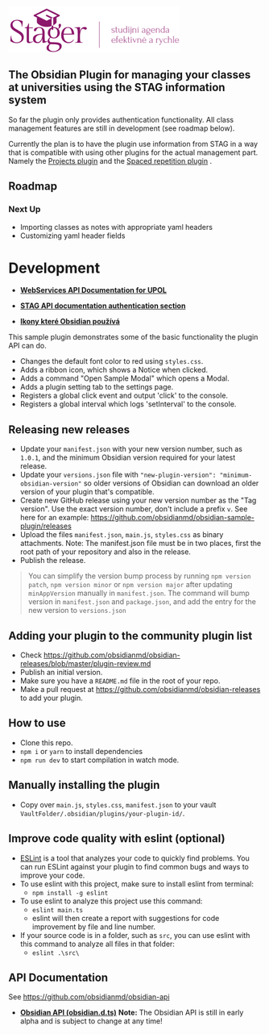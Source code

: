 ![](Stager_logotype.png)
## The Obsidian Plugin for managing your classes at universities using the STAG information system

So far the plugin only provides authentication functionality.
All class management features are still in development (see roadmap below).

Currently the plan is to have the plugin use information from STAG in a way that is compatible 
with using other plugins for the actual management part. Namely the
[Projects plugin](https://github.com/marcusolsson/obsidian-projects)
and the 
[Spaced repetition plugin](https://github.com/st3v3nmw/obsidian-spaced-repetition)
.

## Roadmap

### Next Up
 - Importing classes as notes with appropriate yaml headers
 - Customizing yaml header fields

# Development

- [**WebServices API Documentation for UPOL**](https://stag-ws.upol.cz/ws/web?pp_locale=en&selectedTyp=REST&pp_reqType=render&pp_page=serviceList)

- [**STAG API documentation authentication section**](https://is-stag.zcu.cz/napoveda/web-services/ws_prihlasovani.html)

- [**Ikony které Obsidian používá**](https://lucide.dev/)

This sample plugin demonstrates some of the basic functionality the plugin API can do.
- Changes the default font color to red using `styles.css`.
- Adds a ribbon icon, which shows a Notice when clicked.
- Adds a command "Open Sample Modal" which opens a Modal.
- Adds a plugin setting tab to the settings page.
- Registers a global click event and output 'click' to the console.
- Registers a global interval which logs 'setInterval' to the console.


## Releasing new releases

- Update your `manifest.json` with your new version number, such as `1.0.1`, and the minimum Obsidian version required for your latest release.
- Update your `versions.json` file with `"new-plugin-version": "minimum-obsidian-version"` so older versions of Obsidian can download an older version of your plugin that's compatible.
- Create new GitHub release using your new version number as the "Tag version". Use the exact version number, don't include a prefix `v`. See here for an example: https://github.com/obsidianmd/obsidian-sample-plugin/releases
- Upload the files `manifest.json`, `main.js`, `styles.css` as binary attachments. Note: The manifest.json file must be in two places, first the root path of your repository and also in the release.
- Publish the release.

> You can simplify the version bump process by running `npm version patch`, `npm version minor` or `npm version major` after updating `minAppVersion` manually in `manifest.json`.
> The command will bump version in `manifest.json` and `package.json`, and add the entry for the new version to `versions.json`

## Adding your plugin to the community plugin list

- Check https://github.com/obsidianmd/obsidian-releases/blob/master/plugin-review.md
- Publish an initial version.
- Make sure you have a `README.md` file in the root of your repo.
- Make a pull request at https://github.com/obsidianmd/obsidian-releases to add your plugin.

## How to use

- Clone this repo.
- `npm i` or `yarn` to install dependencies
- `npm run dev` to start compilation in watch mode.

## Manually installing the plugin

- Copy over `main.js`, `styles.css`, `manifest.json` to your vault `VaultFolder/.obsidian/plugins/your-plugin-id/`.

## Improve code quality with eslint (optional)
- [ESLint](https://eslint.org/) is a tool that analyzes your code to quickly find problems. You can run ESLint against your plugin to find common bugs and ways to improve your code. 
- To use eslint with this project, make sure to install eslint from terminal:
  - `npm install -g eslint`
- To use eslint to analyze this project use this command:
  - `eslint main.ts`
  - eslint will then create a report with suggestions for code improvement by file and line number.
- If your source code is in a folder, such as `src`, you can use eslint with this command to analyze all files in that folder:
  - `eslint .\src\`

## API Documentation

See https://github.com/obsidianmd/obsidian-api
- [**Obsidian API (obsidian.d.ts)**](https://github.com/obsidianmd/obsidian-api/blob/master/obsidian.d.ts)
**Note:** The Obsidian API is still in early alpha and is subject to change at any time!

